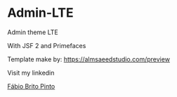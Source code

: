 # Admin-LTE
Admin theme LTE

With JSF 2 and Primefaces

Template make by:
https://almsaeedstudio.com/preview

Visit my linkedin 

<a href="https://br.linkedin.com/in/fabiobritopinto">Fábio Brito Pinto</a>
